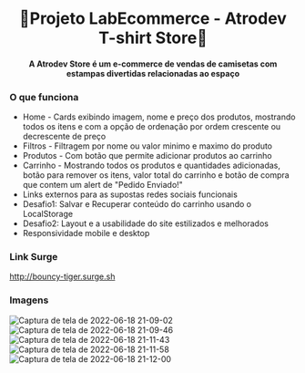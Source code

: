 <h1 align="center">🛒Projeto LabEcommerce - Atrodev T-shirt Store🚀</h1>


<h4 align="center">A Atrodev Store é um e-commerce de vendas de camisetas com estampas divertidas relacionadas ao espaço</h4>

### O que funciona
- Home - Cards exibindo imagem, nome e preço dos produtos, mostrando todos os itens e com a opção de ordenação por ordem crescente ou decrescente de preço
- Filtros - Filtragem por nome ou valor minimo e maximo do produto
- Produtos - Com botão que permite adicionar produtos ao carrinho
- Carrinho - Mostrando todos os produtos e quantidades adicionadas, botão para remover os itens, valor total do carrinho e botão de compra que contem um alert de "Pedido Enviado!"
- Links externos para as supostas redes sociais funcionais
- Desafio1: Salvar e Recuperar conteúdo do carrinho usando o LocalStorage
- Desafio2: Layout e a usabilidade do site estilizados e melhorados
- Responsividade mobile e desktop

### Link Surge 
http://bouncy-tiger.surge.sh

### Imagens

![Captura de tela de 2022-06-18 21-09-02](https://user-images.githubusercontent.com/104766367/174460834-9f867516-58f9-4981-afa3-86e0c0177d02.png)
![Captura de tela de 2022-06-18 21-09-46](https://user-images.githubusercontent.com/104766367/174460835-8847e83f-fd05-4149-8824-771f0b9db2ad.png)
![Captura de tela de 2022-06-18 21-11-43](https://user-images.githubusercontent.com/104766367/174460836-66fc0ed6-e85d-432e-818f-8e9ec41e667f.png)
![Captura de tela de 2022-06-18 21-11-58](https://user-images.githubusercontent.com/104766367/174460837-d4d10be6-c860-4941-a9c4-4872a15eb49c.png)
![Captura de tela de 2022-06-18 21-12-00](https://user-images.githubusercontent.com/104766367/174460839-7c5e6b85-151b-427f-a7dd-ed01dc968978.png)
